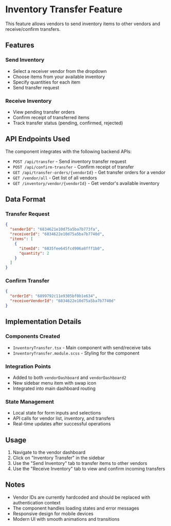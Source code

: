 # Inventory Transfer Feature

This feature allows vendors to send inventory items to other vendors and receive/confirm transfers.

## Features

### Send Inventory
- Select a receiver vendor from the dropdown
- Choose items from your available inventory
- Specify quantities for each item
- Send transfer request

### Receive Inventory
- View pending transfer orders
- Confirm receipt of transferred items
- Track transfer status (pending, confirmed, rejected)

## API Endpoints Used

The component integrates with the following backend APIs:

- `POST /api/transfer` - Send inventory transfer request
- `POST /api/confirm-transfer` - Confirm receipt of transfer
- `GET /api/transfer-orders/{vendorId}` - Get transfer orders for a vendor
- `GET /vendor/all` - Get list of all vendors
- `GET /inventory/vendor/{vendorId}` - Get vendor's available inventory

## Data Format

### Transfer Request
```json
{
  "senderId": "6834621e10d75a5ba7b773fa",
  "receiverId": "6834622e10d75a5ba7b7740d",
  "items": [
    {
      "itemId": "6835fee645fcd906a8fff1b0",
      "quantity": 2
    }
  ]
}
```

### Confirm Transfer
```json
{
  "orderId": "6899792c11e9305bf0b1e634",
  "receiverVendorId": "6834622e10d75a5ba7b7740d"
}
```

## Implementation Details

### Components Created
- `InventoryTransfer.tsx` - Main component with send/receive tabs
- `InventoryTransfer.module.scss` - Styling for the component

### Integration Points
- Added to both `vendorDashboard` and `vendorDashboard2`
- New sidebar menu item with swap icon
- Integrated into main dashboard routing

### State Management
- Local state for form inputs and selections
- API calls for vendor list, inventory, and transfers
- Real-time updates after successful operations

## Usage

1. Navigate to the vendor dashboard
2. Click on "Inventory Transfer" in the sidebar
3. Use the "Send Inventory" tab to transfer items to other vendors
4. Use the "Receive Inventory" tab to view and confirm incoming transfers

## Notes

- Vendor IDs are currently hardcoded and should be replaced with authentication context
- The component handles loading states and error messages
- Responsive design for mobile devices
- Modern UI with smooth animations and transitions
